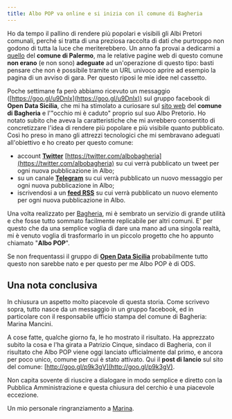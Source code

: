 ```yaml
---
title: Albo POP va online e si inizia con il comune di Bagheria
---
```


Ho da tempo il pallino di rendere più popolari e visibili gli Albi Pretori comunali, perché si tratta di una preziosa raccolta di dati che purtroppo non godono di tutta la luce che meriterebbero. Un anno fa provai a dedicarmi a [quello](http://albopretorio.comune.palermo.it/albopretorio/jsp/home.jsp?modo=info&info=servizi.jsp&ARECOD=70&SERCOD=-1&sportello=albopretorio) del **comune di Palermo**, ma le relative pagine web di questo comune **non erano** (e non sono) **adeguate** ad un'operazione di questo tipo: basti pensare che non è possibile tramite un URL univoco aprire ad esempio la pagina di un avviso di gara. Per questo riposi le mie idee nel cassetto.

Poche settimane fa però abbiamo ricevuto un messaggio ([https://goo.gl/u9Dnlx](https://goo.gl/u9Dnlx)) sul gruppo facebook di **Open Data Sicilia**, che mi ha stimolato a curiosare sul [sito web](http://comune.bagheria.pa.it/) del **comune di Bagheria** e l'"occhio mi è caduto" proprio sul suo Albo Pretorio. Ho notato subito che aveva la caratteristiche che mi avrebbero consentito di concretizzare l'idea di rendere più popolare e più visibile quanto pubblicato. 
Così ho preso in mano gli attrezzi tecnologici che mi sembravano adeguati all'obiettivo e ho creato per questo comune:

* account **[Twitter](https://twitter.com/albobagheria)** [https://twitter.com/albobagheria](https://twitter.com/albobagheria)  su cui verrà pubblicato un tweet per ogni nuova pubblicazione in Albo;
* su un canale **[Telegram](https://telegram.me/albopretoriobagheria)**  su cui verrà pubblicato un nuovo messaggio per ogni nuova pubblicazione in Albo;
* iscrivendosi a un **[feed RSS](http://feeds.feedburner.com/BagheriaAlboPretorio)** su cui verrà pubblicato un nuovo elemento per ogni nuova pubblicazione in Albo.

Una volta realizzato per [Bagheria](/albo-pop/comune/bagheria), mi è sembrato un servizio di grande utilità e che fosse tutto sommato facilmente replicabile per altri comuni. E' per questo che da una semplice voglia di dare una mano ad una singola realtà, mi è venuto voglia di trasformarlo in un piccolo progetto che ho appunto chiamato "**Albo POP**".

Se non frequentassi il gruppo di **[Open Data Sicilia](http://opendatasicilia.it/)** probabilmente tutto questo non sarebbe nato e per questo per me Albo POP è di ODS.

## Una nota conclusiva

In chiusura un aspetto molto piacevole di questa storia. Come scrivevo sopra, tutto nasce da un messaggio in un gruppo facebook, ed in particolare con il responsabile ufficio stampa del comune di Bagheria: Marina Mancini. 

A cose fatte, qualche giorno fa, le ho mostrato il risultato. Ha apprezzato subito la cosa e l'ha girata a Patrizio Cinque, sindaco di Bagheria, con il risultato che Albo POP viene oggi lanciato ufficialmente dal primo, e ancora per poco unico, comune per cui è stato attivato. Qui il **post di lancio** sul sito del comune: [http://goo.gl/p9k3gV](http://goo.gl/p9k3gV).

Non capita sovente di riuscire a dialogare in modo semplice e diretto con la Pubblica Amministrazione e questa chiusura del cerchio è una piacevole eccezione.

Un mio personale ringranziamento a [Marina](https://twitter.com/marinamancin).